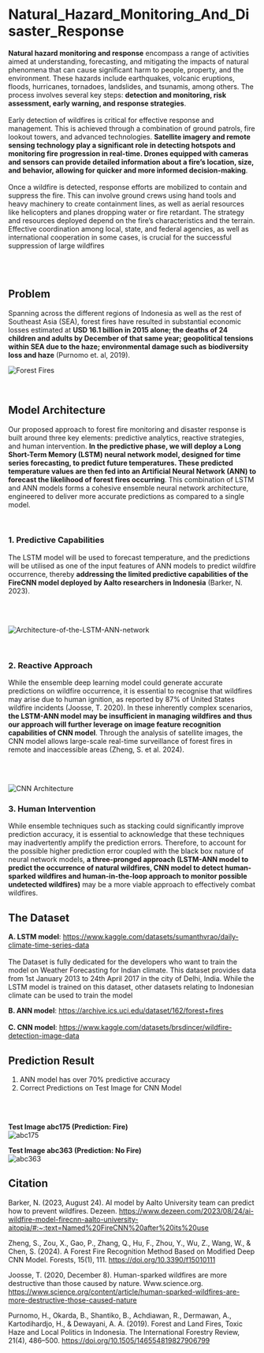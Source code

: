 # Natural_Hazard_Monitoring_And_Disaster_Response


__Natural hazard monitoring and response__ encompass a range of activities aimed at understanding, forecasting, and mitigating the impacts of natural phenomena that can cause significant harm to people, property, and the environment. These hazards include earthquakes, volcanic eruptions, floods, hurricanes, tornadoes, landslides, and tsunamis, among others. The process involves several key steps: __detection and monitoring, risk assessment, early warning, and response strategies__.
<br>
<br>
Early detection of wildfires is critical for effective response and management. This is achieved through a combination of ground patrols, fire lookout towers, and advanced technologies. __Satellite imagery and remote sensing technology play a significant role in detecting hotspots and monitoring fire progression in real-time. Drones equipped with cameras and sensors can provide detailed information about a fire’s location, size, and behavior, allowing for quicker and more informed decision-making__.
<br>
<br>
Once a wildfire is detected, response efforts are mobilized to contain and suppress the fire. This can involve ground crews using hand tools and heavy machinery to create containment lines, as well as aerial resources like helicopters and planes dropping water or fire retardant. The strategy and resources deployed depend on the fire’s characteristics and the terrain. Effective coordination among local, state, and federal agencies, as well as international cooperation in some cases, is crucial for the successful suppression of large wildfires

<br>
<br>

## Problem
Spanning across the different regions of Indonesia as well as the rest of Southeast Asia (SEA), forest fires have resulted in substantial economic losses estimated at __USD 16.1 billion in 2015 alone; the deaths of 24 children and adults by December of that same year; geopolitical tensions within SEA due to the haze; environmental damage such as biodiversity loss and haze__ (Purnomo et. al, 2019). 

![Forest Fires](https://github.com/alexksh2/Natural_Hazard_Monitoring_And_Disaster_Response/assets/138288828/05dadd32-7735-4066-a39b-60fcb5775cfc)

<br>

## Model Architecture
Our proposed approach to forest fire monitoring and disaster response is built around three key elements: predictive analytics, reactive strategies, and human intervention.
__In the predictive phase, we will deploy a Long Short-Term Memory (LSTM) neural network model, designed for time series forecasting, to predict future temperatures. These predicted temperature values are then fed into an Artificial Neural Network (ANN) to forecast the likelihood of forest fires occurring__. This combination of LSTM and ANN models forms a cohesive ensemble neural network architecture, engineered to deliver more accurate predictions as compared to a single model.

<br>

### 1. Predictive Capabilities
  The LSTM model will be used to forecast temperature, and the predictions will be utilised as one of the input features of ANN models to predict wildfire occurrence, thereby __addressing the limited predictive capabilities of the FireCNN model deployed by Aalto researchers in Indonesia__ (Barker, N. 2023).

<br>
<br>

![Architecture-of-the-LSTM-ANN-network](https://github.com/alexksh2/Natural_Hazard_Monitoring_And_Disaster_Response/assets/138288828/c2816772-1483-488b-9e96-799851f24e4a)

<br>

### 2. Reactive Approach
  While the ensemble deep learning model could generate accurate predictions on wildfire occurrence, it is essential to recognise that wildfires may arise due to human ignition, as reported by 87% of United States wildfire incidents (Joosse, T. 2020). In these inherently complex scenarios, __the LSTM-ANN model may be insufficient in managing wildfires and thus our approach will further leverage on image feature recognition capabilities of CNN model__. Through the analysis of satellite images, the CNN model allows large-scale real-time surveillance of forest fires in remote and inaccessible areas (Zheng, S. et al. 2024).

<br>
<br>

![CNN Architecture](https://github.com/alexksh2/Natural_Hazard_Monitoring_And_Disaster_Response/assets/138288828/b48059d2-59aa-4a19-b421-41f21b0996e5)


### 3. Human Intervention
While ensemble techniques such as stacking could significantly improve prediction accuracy, it is essential to acknowledge that these techniques may inadvertently amplify the prediction errors. Therefore, to account for the possible higher prediction error coupled with the black box nature of neural network models, __a three-pronged approach (LSTM-ANN model to predict the occurrence of natural wildfires, CNN model to detect human-sparked wildfires and human-in-the-loop approach to monitor possible undetected wildfires)__ may be a more viable approach to effectively combat wildfires.


## The Dataset

__A. LSTM model__: https://www.kaggle.com/datasets/sumanthvrao/daily-climate-time-series-data 
<br> 
<br>
The Dataset is fully dedicated for the developers who want to train the model on Weather Forecasting for Indian climate. This dataset provides data from 1st January 2013 to 24th April 2017 in the city of Delhi, India.
While the LSTM model is trained on this dataset, other datasets relating to Indonesian climate can be used to train the model

__B. ANN model__: https://archive.ics.uci.edu/dataset/162/forest+fires 
<br> 
<br>
__C. CNN model__: https://www.kaggle.com/datasets/brsdincer/wildfire-detection-image-data <br>


## Prediction Result

1. ANN model has over 70% predictive accuracy
2. Correct Predictions on Test Image for CNN Model

<br>
<br> 

__Test Image abc175 (Prediction: Fire)__ <br>
![abc175](https://github.com/alexksh2/Natural_Hazard_Monitoring_And_Disaster_Response/assets/138288828/2eec62f5-c8d6-4f4a-ba7f-f9e044bc60bf)

__Test Image abc363 (Prediction: No Fire)__ <br>
![abc363](https://github.com/alexksh2/Natural_Hazard_Monitoring_And_Disaster_Response/assets/138288828/ed4d72bb-69a4-4559-9cab-d1a6e899a4f4)



## Citation
Barker, N. (2023, August 24). AI model by Aalto University team can predict how to prevent wildfires. Dezeen. https://www.dezeen.com/2023/08/24/ai-wildfire-model-firecnn-aalto-university-aitopia/#:~:text=Named%20FireCNN%20after%20its%20use <br>

Zheng, S., Zou, X., Gao, P., Zhang, Q., Hu, F., Zhou, Y., Wu, Z., Wang, W., & Chen, S. (2024). A Forest Fire Recognition Method Based on Modified Deep CNN Model. Forests, 15(1), 111. https://doi.org/10.3390/f15010111 <br>

Joosse, T. (2020, December 8). Human-sparked wildfires are more destructive than those caused by nature. Www.science.org. https://www.science.org/content/article/human-sparked-wildfires-are-more-destructive-those-caused-nature <br>


Purnomo, H., Okarda, B., Shantiko, B., Achdiawan, R., Dermawan, A., Kartodihardjo, H., & Dewayani, A. A. (2019). Forest and Land Fires, Toxic Haze and Local Politics in  Indonesia. The International Forestry Review, 21(4), 486–500.  https://doi.org/10.1505/146554819827906799 <br>
